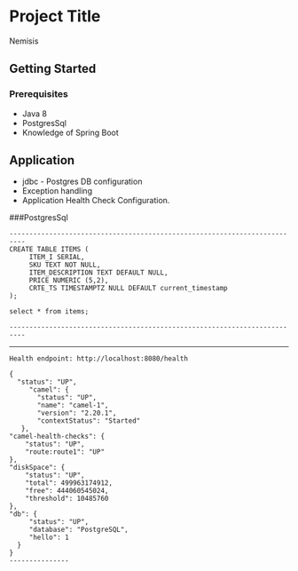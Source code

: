 # Project Title
Nemisis 

## Getting Started



### Prerequisites

- Java 8
- PostgresSql
- Knowledge of Spring Boot
 
 ## Application
-  jdbc -  Postgres DB configuration
-  Exception handling
-  Application Health Check Configuration.


###PostgresSql
```
--------------------------------------------------------------------------
CREATE TABLE ITEMS (
     ITEM_I SERIAL,
     SKU TEXT NOT NULL,
     ITEM_DESCRIPTION TEXT DEFAULT NULL,
     PRICE NUMERIC (5,2),
     CRTE_TS TIMESTAMPTZ NULL DEFAULT current_timestamp
);

select * from items;

--------------------------------------------------------------------------
```
-------------------------------------------------------------------------
```
Health endpoint: http://localhost:8080/health

{
  "status": "UP",
     "camel": {
       "status": "UP",
       "name": "camel-1",
       "version": "2.20.1",
       "contextStatus": "Started"
   },
"camel-health-checks": {
    "status": "UP",
    "route:route1": "UP"
},
"diskSpace": {
    "status": "UP",
    "total": 499963174912,
    "free": 444060545024,
    "threshold": 10485760
},
"db": {
     "status": "UP",
     "database": "PostgreSQL",
     "hello": 1
  }
}
---------------
```
